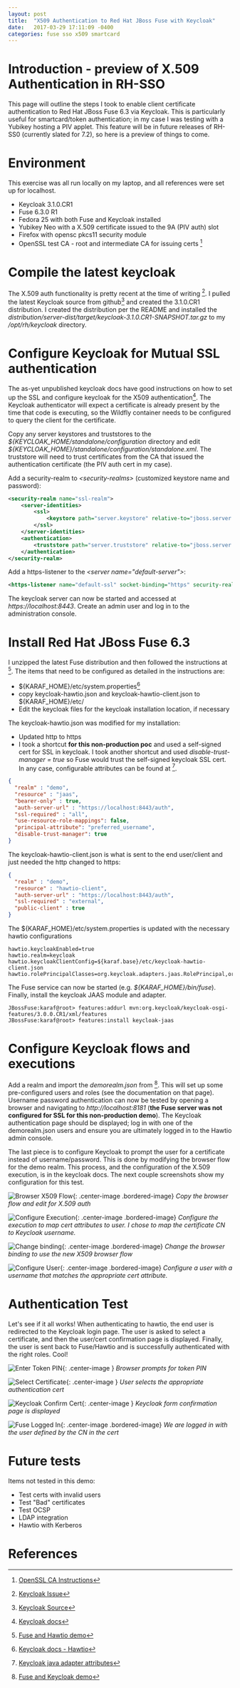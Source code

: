```yaml
---
layout: post
title:  "X509 Authentication to Red Hat JBoss Fuse with Keycloak"
date:   2017-03-29 17:11:09 -0400
categories: fuse sso x509 smartcard 
---
```


# Introduction - preview of X.509 Authentication in RH-SSO
This page will outline the steps I took to enable client certificate authentication to Red Hat JBoss Fuse 6.3 via Keycloak.  This is particularly useful for smartcard/token authentication; in my case I was testing with a Yubikey hosting a PIV applet.  This feature will be in future releases of RH-SS0 (currently slated for 7.2), so here is a preview of things to come.

# Environment
This exercise was all run locally on my laptop, and all references were set up for localhost.  

* Keycloak 3.1.0.CR1
* Fuse 6.3.0 R1
* Fedora 25 with both Fuse and Keycloak installed
* Yubikey Neo with a X.509 certificate issued to the 9A (PIV auth) slot
* Firefox with opensc pkcs11 security module
* OpenSSL test CA - root and intermediate CA for issuing certs [^3]


# Compile the latest keycloak
The X.509 auth functionality is pretty recent at the time of writing [^1].  I pulled the latest Keycloak source from github[^4] and created the 3.1.0.CR1 distribution.  I created the distribution per the README and installed the *distribution/server-dist/target/keycloak-3.1.0.CR1-SNAPSHOT.tar.gz* to my */opt/rh/keycloak* directory. 

# Configure Keycloak for Mutual SSL authentication
The as-yet unpublished keycloak docs have good instructions on how to set up the SSL and configure keycloak for the X509 authentication[^6].  The Keycloak authenticator will expect a certificate is already present by the time that code is executing, so the Wildfly container needs to be configured to query the client for the certificate.

Copy any server keystores and truststores to the *${KEYCLOAK_HOME/standalone/configuration* directory and edit *${KEYCLOAK_HOME}/standalone/configuration/standalone.xml*.  The truststore will need to trust certificates from the CA that issued the authentication certificate (the PIV auth cert in my case).

Add a security-realm to *&lt;security-realms&gt;* (customized keystore name and password):

```xml
<security-realm name="ssl-realm">
	<server-identities>
		<ssl>
			<keystore path="server.keystore" relative-to="jboss.server.config.dir" keystore-password="password" alias="server" key-password="password" />
		</ssl>
	</server-identities>
	<authentication>
		<truststore path="server.truststore" relative-to="jboss.server.config.dir" keystore-password="password" />
	</authentication>
</security-realm>
```

Add a https-listener to the *&lt;server name="default-server"&gt;*:

```xml
<https-listener name="default-ssl" socket-binding="https" security-realm="ssl-realm" verify-client="REQUESTED" />
```

The keycloak server can now be started and accessed at *https://localhost:8443*.  Create an admin user and log in to the administration console.

# Install Red Hat JBoss Fuse 6.3
I unzipped the latest Fuse distribution and then followed the instructions at [^2].  The items that need to be configured as detailed in the instructions are:

* ${KARAF_HOME}/etc/system.properties[^8]
* copy keycloak-hawtio.json and keycloak-hawtio-client.json to ${KARAF_HOME}/etc/
* Edit the keycloak files for the keycloak installation location, if necessary

The keycloak-hawtio.json was modified for my installation:

* Updated http to https
* I took a shortcut **for this non-production poc** and used a self-signed cert for SSL in keycloak.  I took another shortcut and used *disable-trust-manager = true* so Fuse would trust the self-signed keycloak SSL cert.  In any case, configurable attributes can be found at [^5].

```json
{
  "realm" : "demo",
  "resource" : "jaas",
  "bearer-only" : true,
  "auth-server-url" : "https://localhost:8443/auth",
  "ssl-required" : "all",
  "use-resource-role-mappings": false,
  "principal-attribute": "preferred_username",
  "disable-trust-manager": true
}

```

The keycloak-hawtio-client.json is what is sent to the end user/client and just needed the http changed to https:

```json
{
  "realm" : "demo",
  "resource" : "hawtio-client",
  "auth-server-url" : "https://localhost:8443/auth",
  "ssl-required" : "external",
  "public-client" : true
}
```

The ${KARAF_HOME}/etc/system.properties is updated with the necessary hawtio configurations

```
hawtio.keycloakEnabled=true
hawtio.realm=keycloak
hawtio.keycloakClientConfig=${karaf.base}/etc/keycloak-hawtio-client.json
hawtio.rolePrincipalClasses=org.keycloak.adapters.jaas.RolePrincipal,org.apache.karaf.jaas.boot.principal.RolePrincipal
```

The Fuse service can now be started (e.g. *${KARAF_HOME}/bin/fuse*).  Finally, install the keycloak JAAS module and adapter.

```
JBossFuse:karaf@root> features:addurl mvn:org.keycloak/keycloak-osgi-features/3.0.0.CR1/xml/features
JBossFuse:karaf@root> features:install keycloak-jaas
```

# Configure Keycloak flows and executions

Add a realm and import the *demorealm.json* from [^7].  This will set up some pre-configured users and roles (see the documentation on that page).  Username password authentication can now be tested by opening a browser and navigating to *http://localhost:8181* (**the Fuse server was not configured for SSL for this non-production demo**).  The Keycloak authentication page should be displayed; log in with one of the demorealm.json users and ensure you are ultimately logged in to the Hawtio admin console.

The last piece is to configure Keycloak to prompt the user for a certificate instead of username/password.  This is done by modifying the browser flow for the demo realm.  This process, and the configuration of the X.509 execution, is in the keycloak docs.  The next couple screenshots show my configuration for this test.

![Browser X509 Flow](/assets/img/05-keycloak-flow.png){: .center-image .bordered-image}
*Copy the browser flow and edit for X.509 auth*


![Configure Execution](/assets/img/06-keycloak-execution-config.png){: .center-image .bordered-image}
*Configure the execution to map cert attributes to user.  I chose to map the certificate CN to Keycloak username.*


![Change binding](/assets/img/08-keycloak-flow-bindings.png){: .center-image .bordered-image}
*Change the browser binding to use the new X509 browser flow*


![Configure User](/assets/img/07-user-role-config.png){: .center-image .bordered-image}
*Configure a user with a username that matches the appropriate cert attribute.*


# Authentication Test

Let's see if it all works!  When authenticating to hawtio, the end user is redirected to the Keycloak login page.  The user is asked to select a certificate, and then the user/cert confirmation page is displayed.  Finally, the user is sent back to Fuse/Hawtio and is successfully authenticated with the right roles.  Cool!

![Enter Token PIN](/assets/img/01-piv-prompt.png){: .center-image }
*Browser prompts for token PIN*

![Select Certificate](/assets/img/02-cert-select.png){: .center-image }
*User selects the appropriate authentication cert*

![Keycloak Confirm Cert](/assets/img/03-keycloak-confirm.png){: .center-image }
*Keycloak form confirmation page is displayed*

![Fuse Logged In](/assets/img/04-fuse-logged-in.png){: .center-image .bordered-image}
*We are logged in with the user defined by the CN in the cert*



# Future tests
Items not tested in this demo:

* Test certs with invalid users
* Test "Bad" certificates
* Test OCSP
* LDAP integration
* Hawtio with Kerberos


# References

[^1]:[Keycloak Issue](https://issues.jboss.org/browse/KEYCLOAK-4335)
[^2]:[Fuse and Hawtio demo](https://github.com/keycloak/keycloak/tree/master/examples/fuse/fuse-admin)
[^3]:[OpenSSL CA Instructions](https://jamielinux.com/docs/openssl-certificate-authority/)
[^4]:[Keycloak Source](https://github.com/keycloak/keycloak)
[^5]:[Keycloak java adapter attributes](http://www.keycloak.org/docs/latest/securing_apps/topics/oidc/java/java-adapter-config.html)
[^6]:[Keycloak docs](https://github.com/keycloak/keycloak-documentation/pull/56/commits/8e505a19beda38698a0ad7523cc1b030c9b115b3)
[^7]:[Fuse and Keycloak demo](https://github.com/keycloak/keycloak/tree/master/examples/fuse)
[^8]:[Keycloak docs - Hawtio](http://www.keycloak.org/docs/latest/securing_apps/topics/oidc/java/fuse/hawtio.html)
